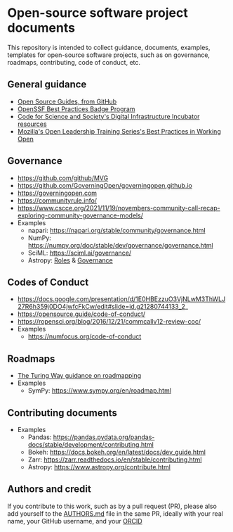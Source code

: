 # Open-source software project documents
This repository is intended to collect guidance, documents, examples, templates for open-source software projects, such as on governance, roadmaps, contributing, code of conduct, etc.

## General guidance

* [Open Source Guides, from GitHub](https://opensource.guide)
* [OpenSSF Best Practices Badge Program](https://www.bestpractices.dev/en)
* [Code for Science and Society's Digital Infrastructure Incubator resources](https://www.codeforsociety.org/incubator/resources/dii-resource)
* [Mozilla's Open Leadership Training Series's Best Practices in Working Open](https://mozilla.github.io/open-leadership-training-series/)


## Governance

* https://github.com/github/MVG
* https://github.com/GoverningOpen/governingopen.github.io
* https://governingopen.com
* https://communityrule.info/
* https://www.cscce.org/2021/11/19/novembers-community-call-recap-exploring-community-governance-models/
* Examples
  * napari: https://napari.org/stable/community/governance.html
  * NumPy: https://numpy.org/doc/stable/dev/governance/governance.html
  * SciML: https://sciml.ai/governance/
  * Astropy: [Roles](https://www.astropy.org/team.html) & [Governance](https://github.com/astropy/astropy-APEs/blob/main/APE0.rst#the-coordination-committee)

## Codes of Conduct 

* https://docs.google.com/presentation/d/1E0HBEzzuO3VjNLwM3ThWLJ27R6h359j0DO4jwfcFkCw/edit#slide=id.g21280744133_2_
* https://opensource.guide/code-of-conduct/
* https://ropensci.org/blog/2016/12/21/commcallv12-review-coc/
* Examples
  * https://numfocus.org/code-of-conduct

## Roadmaps

* [The Turing Way guidance on roadmapping](https://the-turing-way.netlify.app/project-design/project-repo/project-repo-roadmapping.html)
* Examples
  * SymPy: https://www.sympy.org/en/roadmap.html


## Contributing documents

* Examples
  * Pandas: https://pandas.pydata.org/pandas-docs/stable/development/contributing.html
  * Bokeh: https://docs.bokeh.org/en/latest/docs/dev_guide.html
  * Zarr: https://zarr.readthedocs.io/en/stable/contributing.html
  * Astropy: https://www.astropy.org/contribute.html

## Authors and credit
If you contribute to this work, such as by a pull request (PR), please also add yourself to the [AUTHORS.md](./AUTHORS.md) file in the same PR, ideally with your real name, your GitHub username, and your [ORCID](https://orcid.org)

